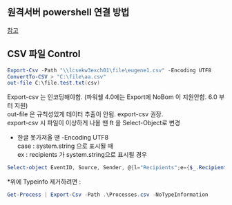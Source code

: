 ## 원격서버 powershell 연결 방법
[참고](https://svrstudy.tistory.com/75)



## CSV 파일 Control
```powershell
Export-Csv -Path "\\lcsekw3exch01\file\eugene1.csv" -Encoding UTF8
ConvertTo-CSV > "C:\file\aa.csv"  
out-file C:\file.test.txt(csv) 
```
Export-csv 는 인코딩해야함. (파워쉘 4.0에는 Export에 NoBom 이 지원안함. 6.0 부터 지원)  
out-file 은 규칙성있게 데이터 추출이 안됨. export-csv 권장.  
export-csv 시 파일이 이상하게 나올 땐 ft 을 Select-Object로 변경   
 
* 한글 못가져올 땐 -Encoding UTF8  
case : system.string 으로 표시될 때  
ex : recipients 가 system.string으로 표시될 경우 
```powershell
Select-object EventID, Source, Sender, @{l="Recipients";e={$_.Recipients -join " "}}, MEssageSubject, Time*
```

*위에 Typeinfo 제거하려면 : 
```powershell
Get-Process | Export-Csv -Path .\Processes.csv -NoTypeInformation
```
